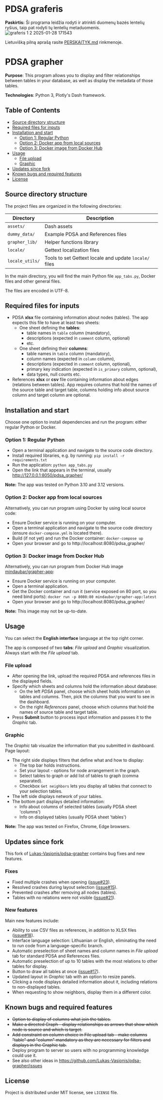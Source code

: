 # PDSA graferis

**Paskirtis:**
Ši programa leidžia rodyti ir atrinkti duomenų bazės lentelių ryšius, taip pat rodyti tų lentelių metaduomenis.
![graferis 1 2 2025-01-28 171543](https://github.com/user-attachments/assets/333ca660-5c57-4670-99c9-b1fca8b4839f)

Lietuvišką pilną aprašą rasite [PERSKAITYK.md](PERSKAITYK.md) rinkmenoje.

# PDSA grapher

**Purpose**:
This program allows you to display and filter relationships between 
tables in your database, as well as display the metadata of those tables.

**Technologies**:
Python 3, Plotly's Dash framework.

## Table of Contents
* [Source directory structure](#source-directory-structure)
* [Required files for inputs](#required-files-for-inputs)
* [Installation and start](#installation-and-start)
  * [Option 1: Regular Python](#option-1-regular-python)
  * [Option 2: Docker app from local sources](#option-2-docker-app-from-local-sources)
  * [Option 3: Docker image from Docker Hub](#option-3-docker-image-from-docker-hub)
* [Usage](#usage)
  * [File upload](#file-upload)
  * [Graphic](#graphic)
* [Updates since fork](#updates-since-fork)
* [Known bugs and required features](#known-bugs-and-required-features)
* [License](#license)


## Source directory structure
The project files are organized in the following directories:

| Directory       | Description                                             |
|-----------------|---------------------------------------------------------|
| `assets/`       | Dash assets                                             |
| `dummy_data/`   | Example PDSA and References files                       |
| `grapher_lib/`  | Helper functions library                                |
| `locale/`       | Gettext localization files                              |
| `locale_utils/` | Tools to set Gettext locale and update `locale/` files  |

In the main directory, you will find 
the main Python file `app_tabs.py`, Docker files and other general files. 

The files are encoded in UTF-8.


## Required files for inputs
* PDSA **xlsx** file containing information about nodes (tables). The app expects this file to have at least two sheets:
  * One sheet defining the **tables**:
    * table names in `table` column (mandatory),
    * descriptions (expected in `comment` column, optional)
    * etc.
  * One sheet defining their **columns**:
    * table names in `table` column (mandatory),
    * column names (expected in `column` column),
    * descriptions (expected in `comment` column, optional),
    * primary key indication (expected in `is_primary` column, optional),
    * data types, null counts etc.
* References **xlsx** or **csv** file containing information about edges (relations between tables). 
  App requires columns that hold the names of the source table and target table, 
  columns holding info about source column and target column are optional.


## Installation and start
Choose one option to install dependencies and run the program: either regular Python or Docker.

### Option 1: Regular Python
* Open a terminal application and navigate to the source code directory.
* Install required libraries, e.g. by running:
  `pip install -r requirements.txt`
* Run the application:
  `python app_tabs.py`
* Open the link that appears in the terminal, usually http://127.0.0.1:8050/pdsa_grapher/

**Note:** The app was tested on Python 3.10 and 3.12 versions.

### Option 2: Docker app from local sources
Alternatively, you can run program using Docker by using local source code:
* Ensure Docker service is running on your computer.
* Open a terminal application and navigate to the source code directory
  (ensure `docker-compose.yml` is located there).
* Build (if not yet) and run the Docker container:
  `docker-compose up`
* Open your browser and go to http://localhost:8080/pdsa_grapher/

### Option 3: Docker image from Docker Hub
Alternatively, you can run program from Docker Hub image [mindaubar/grapher-app](https://hub.docker.com/r/mindaubar/grapher-app):
* Ensure Docker service is running on your computer.
* Open a terminal application.
* Get the Docker container and run it (service exposed on 80 port, so you need bind ports):
  `docker run -p 8080:80 mindaubar/grapher-app:latest`
* Open your browser and go to http://localhost:8080/pdsa_grapher/

**Note:** This image may not be up-to-date.


## Usage
You can select the **English interface** language at the top right corner.

The app is composed of two **tabs**: *File upload* and *Graphic* visualization. Always start with the *File upload* tab.

### File upload
* After opening the link, upload the required PDSA and references files in the displayed fields.
* Specify which sheets and columns hold the information about database:
  * On the left _PDSA_ panel, choose which sheet holds information on tables and columns.
    Then, pick the columns that you want to see in the dashboard.  
  * On the right _References_ panel, choose which columns that hold the names of source table and target table.
* Press **Submit** button to process input information and passes it to the _Graphic_ tab.

### Graphic
The *Graphic* tab visualize the information that you submitted in dashboard. 
Page layout:
* The right side displays filters that define what and how to display:
  * The top bar holds instructions.
  * Set your layout - options for node arrangement in the graph.
  * Select tables to graph or add list of tables to graph (comma separated).
  * Checkbox `Get neighbors` lets you display all tables that connect to your selection tables.  
* The left side displays network of your tables.
* The bottom part displays detailed information:
  * Info about columns of selected tables (usually PDSA sheet 'columns')
  * Info on displayed tables (usually PDSA sheet 'tables')

**Note:** The app was tested on Firefox, Chrome, Edge browsers.

## Updates since fork
This fork of [Lukas-Vasionis/pdsa-grapher](https://github.com/Lukas-Vasionis/pdsa-grapher)
contains bug fixes and new features.

### Fixes
* Fixed multiple crashes when opening ([issue#23](https://github.com/Lukas-Vasionis/pdsa-grapher/issues/23)).
* Resolved crashes during layout selection ([issue#15](https://github.com/Lukas-Vasionis/pdsa-grapher/issues/15)).
* Prevented crashes after removing all nodes (tables).
* Tables with no relations were not visible ([issue#21](https://github.com/Lukas-Vasionis/pdsa-grapher/issues/21)).

### New features
Main new features include:
* Ability to use CSV files as references, in addition to XLSX files ([issue#18](https://github.com/Lukas-Vasionis/pdsa-grapher/issues/18)).
* Interface language selection: Lithuanian or English, eliminating the need to run code from a language-specific branch.
* Automatic preselection of sheet names and column names in *File upload* tab 
  for standard PDSA and References files.
* Automatic preselection of up to 10 tables with the most relations to other tables for display.
* Button to draw all tables at once ([issue#17](https://github.com/Lukas-Vasionis/pdsa-grapher/issues/17)).
* Updated layout in *Graphic* tab with an option to resize panels.
* Clicking a node displays detailed information about it, including relations to non-displayed tables.
* When requesting to show neighbors, display them in a different color.


## Known bugs and required features
* <del>Option to display of columns what join the tables.<del>
* <del>Make a directed Graph - display relationships as arrows that 
  show which node is source and which is target.<del>
* <del>Add constraint on column choice in File upload tab - make columns "table" and "column" mandatory 
  as they are necessary for filters and displays in the Graphic tab.<del>
* Deploy program to server so users with no programming knowledge could use it.
* See also other ideas in https://github.com/Lukas-Vasionis/pdsa-grapher/issues

## License
Project is distributed under MIT license, see `LICENSE` file.

